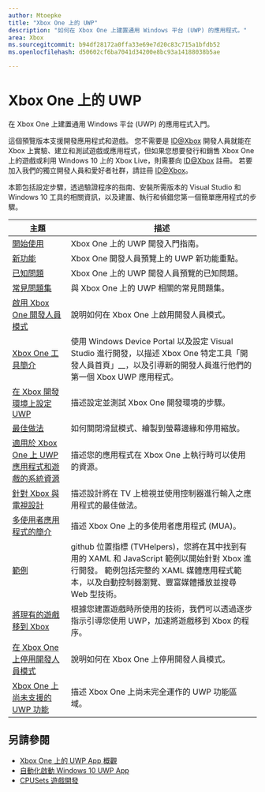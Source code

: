 ```yaml
---
author: Mtoepke
title: "Xbox One 上的 UWP"
description: "如何在 Xbox One 上建置通用 Windows 平台 (UWP) 的應用程式。"
area: Xbox
ms.sourcegitcommit: b94df28172a0ffa33e69e7d20c83c715a1bfdb52
ms.openlocfilehash: d50602cf6ba7041d34200e8bc93a14188038b5ae

---
```


# Xbox One 上的 UWP

在 Xbox One 上建置通用 Windows 平台 (UWP) 的應用程式入門。

這個預覽版本支援開發應用程式和遊戲。 您不需要是 [ID@Xbox](http://www.xbox.com/en-us/Developers/id) 開發人員就能在 Xbox 上實驗、建立和測試遊戲或應用程式，但如果您想要發行和銷售 Xbox One 上的遊戲或利用 Windows 10 上的 Xbox Live，則需要向 [ID@Xbox](http://www.xbox.com/en-us/Developers/id) 註冊。 若要加入我們的獨立開發人員和愛好者社群，請註冊 [ID@Xbox](http://www.xbox.com/en-us/Developers/id)。 

本節包括設定步驟，透過驗證程序的指南、安裝所需版本的 Visual Studio 和 Windows 10 工具的相關資訊，以及建置、執行和偵錯您第一個簡單應用程式的步驟。 

| 主題      | 描述 |
|------------|-------------|
|[開始使用](getting-started.md)| Xbox One 上的 UWP 開發入門指南。 |
|[新功能](whats-new.md)| Xbox One 開發人員預覽上的 UWP 新功能重點。 |
|[已知問題](known-issues.md)| Xbox One 上的 UWP 開發人員預覽的已知問題。 |
|[常見問題集](frequently-asked-questions.md)| 與 Xbox One 上的 UWP 相關的常見問題集。 |
|[啟用 Xbox One 開發人員模式](devkit-activation.md)| 說明如何在 Xbox One 上啟用開發人員模式。 |
|[Xbox One 工具簡介](introduction-to-xbox-tools.md)| 使用 Windows Device Portal 以及設定 Visual Studio 進行開發，以描述 Xbox One 特定工具「開發人員首頁」__，以及引導新的開發人員進行他們的第一個 Xbox UWP 應用程式。 |
|[在 Xbox 開發環境上設定 UWP](development-environment-setup.md)| 描述設定並測試 Xbox One 開發環境的步驟。 |
|[最佳做法](tailoring-for-xbox.md)| 如何關閉滑鼠模式、繪製到螢幕邊緣和停用縮放。 |
|[適用於 Xbox One 上 UWP 應用程式和遊戲的系統資源](system-resource-allocation.md)| 描述您的應用程式在 Xbox One 上執行時可以使用的資源。 | 
|[針對 Xbox 與電視設計](http://go.microsoft.com/fwlink/?LinkID=760736)| 描述設計將在 TV 上檢視並使用控制器進行輸入之應用程式的最佳做法。 |  
|[多使用者應用程式的簡介](multi-user-applications.md)| 描述 Xbox One 上的多使用者應用程式 (MUA)。 |
|[範例](samples.md)| github 位置指標 (TVHelpers)，您將在其中找到有用的 XAML 和 JavaScript 範例以開始針對 Xbox 進行開發。 範例包括完整的 XAML 媒體應用程式範本，以及自動控制器瀏覽、豐富媒體播放並搜尋 Web 型技術。 |
|[將現有的遊戲移到 Xbox](development-lanes-landing.md)|根據您建置遊戲時所使用的技術，我們可以透過逐步指示引導您使用 UWP，加速將遊戲移到 Xbox 的程序。|
|[在 Xbox One 上停用開發人員模式](devkit-deactivation.md)| 說明如何在 Xbox One 上停用開發人員模式。 |
|[Xbox One 上尚未支援的 UWP 功能](http://go.microsoft.com/fwlink/?LinkId=760755)|  描述 Xbox One 上尚未完全運作的 UWP 功能區域。|  

## 另請參閱
- [Xbox One 上的 UWP App 概觀](http://go.microsoft.com/fwlink/?LinkId=780786) 
- [自動化啟動 Windows 10 UWP App](automate-launching-uwp-apps.md)
- [CPUSets 遊戲開發](cpusets-games.md)
  



<!--HONumber=Jun16_HO5-->



